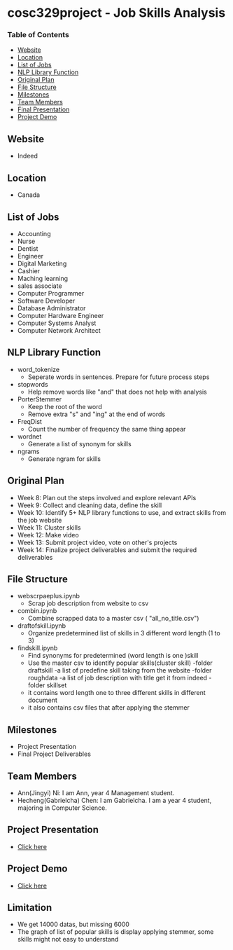 # cosc329project - Job Skills Analysis

### Table of Contents 

<!--ts-->
* [Website](#Website)
* [Location](#Location)
* [List of Jobs](#List-of-Jobs)
* [NLP Library Function](#NLP-Library-Function)
* [Original Plan](#Original-Plan)
* [File Structure](#File-Structure)
* [Milestones](#Milestones)
* [Team Members](#Team-Members)
* [Final Presentation](#Final-Presentation)
* [Project Demo](#Project-Demo)
<!--te-->

## Website
- Indeed

## Location
- Canada

## List of Jobs

- Accounting
- Nurse
- Dentist
- Engineer
- Digital Marketing
- Cashier
- Maching learning
- sales associate 
- Computer Programmer
- Software Developer
- Database Administrator
- Computer Hardware Engineer
- Computer Systems Analyst
- Computer Network Architect

## NLP Library Function
- word_tokenize
  - Seperate words in sentences. Prepare for future process steps
- stopwords
  - Help remove words like "and" that does not help with analysis
- PorterStemmer
  - Keep the root of the word
  - Remove extra "s" and "ing" at the end of words
- FreqDist
  - Count the number of frequency the same thing appear
- wordnet
  - Generate a list of synonym for skills
- ngrams
  - Generate ngram for skills

## Original Plan
- Week 8: Plan out the steps involved and explore relevant APIs
- Week 9: Collect and cleaning data, define the skill
- Week 10: Identify 5+ NLP library functions to use, and extract skills from the job website
- Week 11: Cluster skills
- Week 12: Make video
- Week 13: Submit project video, vote on other's projects
- Week 14: Finalize project deliverables and submit the required deliverables

## File Structure
- webscrpaeplus.ipynb
  - Scrap job description from website to csv
- combin.ipynb
  - Combine scrapped data to a  master csv ( "all_no_title.csv")
- draftofskill.ipynb
  - Organize predetermined list of skills in 3 different word length (1 to 3)
- findskill.ipynb
  - Find synonyms for predetermined (word length is one )skill
  - Use the master csv to identify popular skills(cluster skill)
-folder draftskill
  -a list of predefine skill taking from the website
-folder roughdata
  -a list of job description with title get it from indeed
-folder skillset
  - it contains word length one to three different skills in different document
  - it also contains csv files that after applying the stemmer

## Milestones

- Project Presentation
- Final Project Deliverables


## Team Members

- Ann(Jingyi) Ni: I am Ann, year 4 Management student.
- Hecheng(Gabrielcha) Chen: I am Gabrielcha. I am a year 4 student, majoring in Computer Science.


## Project Presentation

- [Click here](https://www.youtube.com/watch?v=AiazW9A_Xes)

## Project Demo
- [Click here](https://youtu.be/BSsczBQuiO0)

## Limitation
- We get 14000 datas, but missing 6000
- The graph of list of popular skills is display applying stemmer, some skills might not easy to understand
